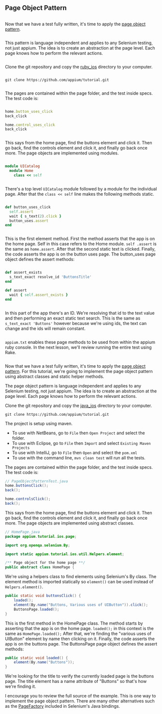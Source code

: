 ## Page Object Pattern

<ruby>

Now that we have a test fully written, it's time to apply the
[page object pattern](https://code.google.com/p/selenium/wiki/PageObjects).

This pattern is language independent and applies to any Selenium testing,
not just appium. The idea is to create an abstraction at the page level. Each
page knows how to perform the relevant actions.

Clone the git repository and copy the [ruby_ios](https://github.com/appium/tutorial/tree/master/modules/source/ruby_ios)
directory to your computer.

`git clone https://github.com/appium/tutorial.git`

The pages are contained within the page folder, and the test inside specs.
The test code is:

```ruby
home.button_uses_click
back_click

home.control_uses_click
back_click
```

This says from the home page, find the buttons element and click it. Then go
back, find the controls element and click it, and finally go back once more.
The page objects are implemented using modules.

```ruby
module UICatalog
  module Home
    class << self
```

There's a top level `UICatalog` module followed by a module for the
individual page. After that the `class << self` line makes the following
methods static.

```ruby
def button_uses_click
  self.assert
  wait { s_text(2).click }
  button_uses.assert
end
```

This is the first element method. First the method asserts that the app
is on the home page. Self in this case refers to the Home module. `self
.assert` is the same as `home.assert`. After that the second static text
is clicked. Finally, the code asserts the app is on the button uses page.
The button_uses page object defines the assert methods:

```ruby
def assert_exists
  s_text_exact resolve_id 'ButtonsTitle'
end

def assert
  wait { self.assert_exists }
end
```

In this part of the app there's an ID. We're resolving that id to the text
value and then performing an exact static text search. This is the same as
`s_text_exact 'Buttons'` however because we're using ids,
the text can change and the ids will remain constant.

`appium.txt` enables these page methods to be used from within the appium
ruby console. In the next lesson, we'll review running the entire test using
Rake.

</ruby>

<java>

Now that we have a test fully written, it's time to apply the
[page object pattern](https://code.google.com/p/selenium/wiki/PageObjects).
For this tutorial, we're going to implement the page object pattern using
abstract classes and static helper methods.

The page object pattern is language independent and applies to any Selenium
testing, not just appium. The idea is to create an abstraction at the page
level. Each page knows how to perform the relevant actions.

Clone the git repository and copy the [java_ios](https://github.com/appium/tutorial/tree/master/modules/source/java_ios)
directory to your computer.

`git clone https://github.com/appium/tutorial.git`

The project is setup using maven.

- To use with NetBeans, go to `File` then `Open Project` and select the folder.
- To use with Eclipse, go to `File` then `Import` and select `Existing Maven Projects`
- To use with IntelliJ, go to `File` then `Open` and select the `pom.xml`
- To use with the command line, `mvn clean test` will run all the tests.

The pages are contained within the page folder, and the test inside specs.
The test code is:

```java
// PageObjectPatternTest.java
home.buttonsClick();
back();

home.controlsClick();
back();
```

This says from the home page, find the buttons element and click it. Then go
back, find the controls element and click it, and finally go back once more.
The page objects are implemented using abstract classes.

```java
// HomePage.java
package appium.tutorial.ios.page;

import org.openqa.selenium.By;

import static appium.tutorial.ios.util.Helpers.element;

/** Page object for the home page **/
public abstract class HomePage {
```

We're using a helpers class to find elements using Selenium's By class. The
element method is imported statically so `element()` can be used instead of
`Helpers.element()`.

```java
public static void buttonsClick() {
    loaded();
    element(By.name("Buttons, Various uses of UIButton")).click();
    ButtonsPage.loaded();
}
```

This is the first method in the HomePage class. The method starts by asserting
that the app is on the home page. `loaded();` in this context is the same as
`HomePage.loaded();` After that, we're finding the "various uses of UIButton"
element by name then clicking on it. Finally, the code asserts the app is on
the buttons page. The ButtonsPage page object defines the assert methods:

```java
public static void loaded() {
    element(By.name("Buttons"));
}
```

We're looking for the title to verify the currently loaded page is the buttons
page. The title element has a name attribute of "Buttons" so that's how we're
finding it.

I encourage you to review the full source of the example. This is one way to
implement the page object pattern. There are many other alternatives such as the
[PageFactory](https://code.google.com/p/selenium/wiki/PageFactory) included in
Selenium's Java bindings.

</java>
